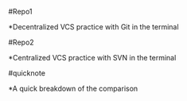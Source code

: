 #Repo1

*Decentralized VCS practice with Git in the terminal

#Repo2

*Centralized VCS practice with SVN in the terminal

#quicknote

*A quick breakdown of the comparison
